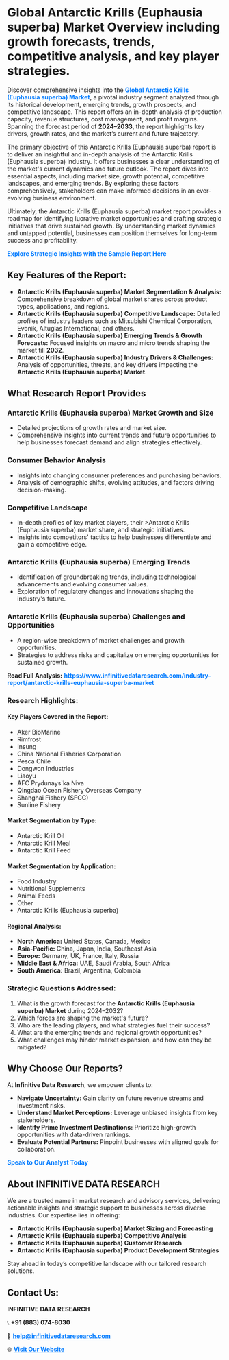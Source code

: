 <h1>Global Antarctic Krills (Euphausia superba) Market Overview including growth forecasts, trends, competitive analysis, and key player strategies.</h1>
<p>
Discover comprehensive insights into the 
<a href="https://www.infinitivedataresearch.com/industry-report/antarctic-krills-euphausia-superba-market" rel="dofollow" style="color: #007BFF; text-decoration: none;"><strong>Global Antarctic Krills (Euphausia superba) Market</strong></a>, a pivotal industry segment analyzed through its historical development, emerging trends, growth prospects, and competitive landscape. This report offers an in-depth analysis of production capacity, revenue structures, cost management, and profit margins. Spanning the forecast period of <strong>2024–2033</strong>, the report highlights key drivers, growth rates, and the market’s current and future trajectory.
</p>
<p>
The primary objective of this Antarctic Krills (Euphausia superba) report is to deliver an insightful and in-depth analysis of the Antarctic Krills (Euphausia superba) industry. It offers businesses a clear understanding of the market's current dynamics and future outlook. The report dives into essential aspects, including market size, growth potential, competitive landscapes, and emerging trends. By exploring these factors comprehensively, stakeholders can make informed decisions in an ever-evolving business environment.
</p>
<p>
Ultimately, the Antarctic Krills (Euphausia superba) market report provides a roadmap for identifying lucrative market opportunities and crafting strategic initiatives that drive sustained growth. By understanding market dynamics and untapped potential, businesses can position themselves for long-term success and profitability.
</p>
<p>
<a href="https://www.infinitivedataresearch.com/request-sample/reportId=103924" style="color: #007BFF; text-decoration: none;"><strong>Explore Strategic Insights with the Sample Report Here</strong></a>
</p>

<h2>Key Features of the Report:</h2>
<ul>
<li><strong>Antarctic Krills (Euphausia superba) Market Segmentation & Analysis:</strong> Comprehensive breakdown of global market shares across product types, applications, and regions.</li>
<li><strong>Antarctic Krills (Euphausia superba) Competitive Landscape:</strong> Detailed profiles of industry leaders such as Mitsubishi Chemical Corporation, Evonik, Altuglas International, and others.</li>
<li><strong>Antarctic Krills (Euphausia superba) Emerging Trends & Growth Forecasts:</strong> Focused insights on macro and micro trends shaping the market till <strong>2032</strong>.</li>
<li><strong>Antarctic Krills (Euphausia superba) Industry Drivers & Challenges:</strong> Analysis of opportunities, threats, and key drivers impacting the <strong>Antarctic Krills (Euphausia superba) Market</strong>.</li>
</ul>

<h2>What Research Report Provides</h2>
<h3>Antarctic Krills (Euphausia superba) Market Growth and Size</h3>
<ul>
<li>Detailed projections of growth rates and market size.</li>
<li>Comprehensive insights into current trends and future opportunities to help businesses forecast demand and align strategies effectively.</li>
</ul>

<h3>Consumer Behavior Analysis</h3>
<ul>
<li>Insights into changing consumer preferences and purchasing behaviors.</li>
<li>Analysis of demographic shifts, evolving attitudes, and factors driving decision-making.</li>
</ul>

<h3>Competitive Landscape</h3>
<ul>
<li>In-depth profiles of key market players, their >Antarctic Krills (Euphausia superba) market share, and strategic initiatives.</li>
<li>Insights into competitors' tactics to help businesses differentiate and gain a competitive edge.</li>
</ul>

<h3>Antarctic Krills (Euphausia superba) Emerging Trends</h3>
<ul>
<li>Identification of groundbreaking trends, including technological advancements and evolving consumer values.</li>
<li>Exploration of regulatory changes and innovations shaping the industry's future.</li>
</ul>

<h3>Antarctic Krills (Euphausia superba) Challenges and Opportunities</h3>
<ul>
<li>A region-wise breakdown of market challenges and growth opportunities.</li>
<li>Strategies to address risks and capitalize on emerging opportunities for sustained growth.</li>
</ul>
<p><strong>Read Full Analysis:</strong> <a href="https://www.infinitivedataresearch.com/industry-report/antarctic-krills-euphausia-superba-market" rel="dofollow" style="color: #007BFF; text-decoration: none;"><strong>https://www.infinitivedataresearch.com/industry-report/antarctic-krills-euphausia-superba-market</strong></a></p>
<h3>Research Highlights:</h3>
<h4>Key Players Covered in the Report:</h4>
<ul><li>Aker BioMarine</li><li>Rimfrost</li><li>Insung</li><li>China National Fisheries Corporation</li><li>Pesca Chile</li><li>Dongwon Industries</li><li>Liaoyu</li><li>AFC Prydunays`ka Niva</li><li>Qingdao Ocean Fishery Overseas Company</li><li>Shanghai Fishery (SFGC)</li><li>Sunline Fishery</li></ul>
<h4>Market Segmentation by Type:</h4>
<ul><li>Antarctic Krill Oil</li><li>Antarctic Krill Meal</li><li>Antarctic Krill Feed</li></ul>
<h4>Market Segmentation by Application:</h4>
<ul><li>Food Industry</li><li>Nutritional Supplements</li><li>Animal Feeds</li><li>Other</li><li>Antarctic Krills (Euphausia superba)</li></ul>

<h4>Regional Analysis:</h4>
<ul>
<li><strong>North America:</strong> United States, Canada, Mexico</li>
<li><strong>Asia-Pacific:</strong> China, Japan, India, Southeast Asia</li>
<li><strong>Europe:</strong> Germany, UK, France, Italy, Russia</li>
<li><strong>Middle East & Africa:</strong> UAE, Saudi Arabia, South Africa</li>
<li><strong>South America:</strong> Brazil, Argentina, Colombia</li>
</ul>

<h3>Strategic Questions Addressed:</h3>
<ol>
<li>What is the growth forecast for the <strong>Antarctic Krills (Euphausia superba) Market</strong> during 2024–2032?</li>
<li>Which forces are shaping the market's future?</li>
<li>Who are the leading players, and what strategies fuel their success?</li>
<li>What are the emerging trends and regional growth opportunities?</li>
<li>What challenges may hinder market expansion, and how can they be mitigated?</li>
</ol>

<h2>Why Choose Our Reports?</h2>
<p>At <strong>Infinitive Data Research</strong>, we empower clients to:</p>
<ul>
<li><strong>Navigate Uncertainty:</strong> Gain clarity on future revenue streams and investment risks.</li>
<li><strong>Understand Market Perceptions:</strong> Leverage unbiased insights from key stakeholders.</li>
<li><strong>Identify Prime Investment Destinations:</strong> Prioritize high-growth opportunities with data-driven rankings.</li>
<li><strong>Evaluate Potential Partners:</strong> Pinpoint businesses with aligned goals for collaboration.</li>
</ul>
<p><a href="https://www.infinitivedataresearch.com/industry-report/antarctic-krills-euphausia-superba-market" rel="dofollow" style="color: #007BFF; text-decoration: none;"><strong>Speak to Our Analyst Today</strong></a></p>

<h2>About INFINITIVE DATA RESEARCH</h2>
<p>We are a trusted name in market research and advisory services, delivering actionable insights and strategic support to businesses across diverse industries. Our expertise lies in offering:</p>
<ul>
<li><strong>Antarctic Krills (Euphausia superba) Market Sizing and Forecasting</strong></li>
<li><strong>Antarctic Krills (Euphausia superba) Competitive Analysis</strong></li>
<li><strong>Antarctic Krills (Euphausia superba) Customer Research</strong></li>
<li><strong>Antarctic Krills (Euphausia superba) Product Development Strategies</strong></li>
</ul>
<p>Stay ahead in today’s competitive landscape with our tailored research solutions.</p>

<h2>Contact Us:</h2>
<p><strong>INFINITIVE DATA RESEARCH</strong></p>
<p>📞 <strong>+91 (883) 074-8030</strong></p>
<p>📧 <strong><a href="mailto:help@infinitivedataresearch.com" style="color: #007BFF;">help@infinitivedataresearch.com</a></strong></p>
<p>🌐 <strong><a href="https://www.infinitivedataresearch.com" rel="dofollow" style="color: #007BFF;">Visit Our Website</a></strong></p>